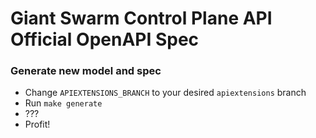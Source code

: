 # Giant Swarm Control Plane API Official OpenAPI Spec

### Generate new model and spec
* Change `APIEXTENSIONS_BRANCH` to your desired `apiextensions` branch
* Run `make generate`
* ???
* Profit! 
